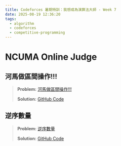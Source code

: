 ```yaml
---
title: Codeforces 暑期特訓：我想成為演算法大師 - Week 7
date: 2025-08-19 12:36:20
tags:
  - algorithm
  - codeforces
  - competitive-programming
---
```


# NCUMA Online Judge

## 河馬做區間操作!!!

> **Problem:** [河馬做區間操作!!!](https://ncuma-oj.math.ncu.edu.tw/problem/PG)
>
> **Solution:** [GitHub Code]()

## 逆序數量

> **Problem:** [逆序數量](https://ncuma-oj.math.ncu.edu.tw/problem/J003)
>
> **Solution:** [GitHub Code]()
